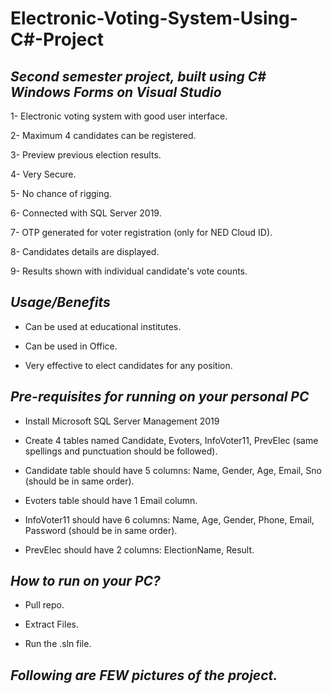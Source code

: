 # **Electronic-Voting-System-Using-C#-Project**

## *Second semester project, built using C# Windows Forms on Visual Studio*

1- Electronic voting system with good user interface.

2- Maximum 4 candidates can be registered.

3- Preview previous election results.

4- Very Secure.

5- No chance of rigging.

6- Connected with SQL Server 2019.

7- OTP generated for voter registration (only for NED Cloud ID).

8- Candidates details are displayed.

9- Results shown with individual candidate's vote counts.

## *Usage/Benefits*
- Can be used at educational institutes.

- Can be used in Office.

- Very effective to elect candidates for any position.

## *Pre-requisites for running on your personal PC*

- Install Microsoft SQL Server Management 2019

- Create 4 tables named Candidate, Evoters, InfoVoter11, PrevElec (same spellings and punctuation should be followed).

- Candidate table should have 5 columns: Name, Gender, Age, Email, Sno (should be in same order).

- Evoters table should have 1 Email column.

- InfoVoter11 should have 6 columns: Name, Age, Gender, Phone, Email, Password (should be in same order).

- PrevElec should have 2 columns: ElectionName, Result.

## *How to run on your PC?*

- Pull repo.

- Extract Files.

- Run the .sln file. 


## *Following are **FEW** pictures of the project.*


